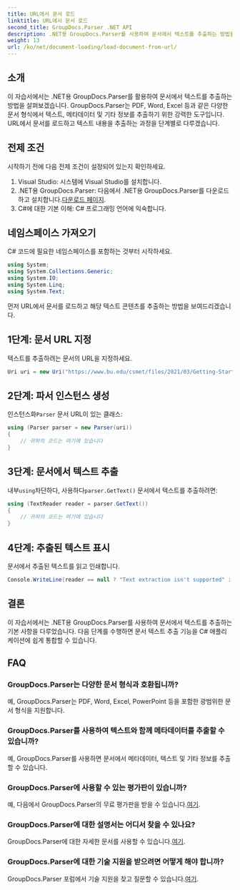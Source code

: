 ```yaml
---
title: URL에서 문서 로드
linktitle: URL에서 문서 로드
second_title: GroupDocs.Parser .NET API
description: .NET용 GroupDocs.Parser를 사용하여 문서에서 텍스트를 추출하는 방법을 알아보세요. 이 튜토리얼에서는 URL에서 문서를 로드하고 텍스트를 추출하는 방법을 단계별로 다룹니다.
weight: 13
url: /ko/net/document-loading/load-document-from-url/
---
```

## 소개
이 자습서에서는 .NET용 GroupDocs.Parser를 활용하여 문서에서 텍스트를 추출하는 방법을 살펴보겠습니다. GroupDocs.Parser는 PDF, Word, Excel 등과 같은 다양한 문서 형식에서 텍스트, 메타데이터 및 기타 정보를 추출하기 위한 강력한 도구입니다. URL에서 문서를 로드하고 텍스트 내용을 추출하는 과정을 단계별로 다루겠습니다.
## 전제 조건
시작하기 전에 다음 전제 조건이 설정되어 있는지 확인하세요.
1. Visual Studio: 시스템에 Visual Studio를 설치합니다.
2.  .NET용 GroupDocs.Parser: 다음에서 .NET용 GroupDocs.Parser를 다운로드하고 설치합니다.[다운로드 페이지](https://releases.groupdocs.com/parser/net/).
3. C#에 대한 기본 이해: C# 프로그래밍 언어에 익숙합니다.

## 네임스페이스 가져오기
C# 코드에 필요한 네임스페이스를 포함하는 것부터 시작하세요.
```csharp
using System;
using System.Collections.Generic;
using System.IO;
using System.Linq;
using System.Text;
```

먼저 URL에서 문서를 로드하고 해당 텍스트 콘텐츠를 추출하는 방법을 보여드리겠습니다.
## 1단계: 문서 URL 지정
텍스트를 추출하려는 문서의 URL을 지정하세요.
```csharp
Uri uri = new Uri("https://www.bu.edu/csmet/files/2021/03/Getting-Started-with-SQLite.pdf");
```
## 2단계: 파서 인스턴스 생성
 인스턴스화`Parser` 문서 URL이 있는 클래스:
```csharp
using (Parser parser = new Parser(uri))
{
    // 귀하의 코드는 여기에 있습니다
}
```
## 3단계: 문서에서 텍스트 추출
 내부`using`차단하다, 사용하다`parser.GetText()` 문서에서 텍스트를 추출하려면:
```csharp
using (TextReader reader = parser.GetText())
{
    // 귀하의 코드는 여기에 있습니다
}
```
## 4단계: 추출된 텍스트 표시
문서에서 추출된 텍스트를 읽고 인쇄합니다.
```csharp
Console.WriteLine(reader == null ? "Text extraction isn't supported" : reader.ReadToEnd());
```

## 결론
이 자습서에서는 .NET용 GroupDocs.Parser를 사용하여 문서에서 텍스트를 추출하는 기본 사항을 다루었습니다. 다음 단계를 수행하면 문서 텍스트 추출 기능을 C# 애플리케이션에 쉽게 통합할 수 있습니다.

## FAQ
### GroupDocs.Parser는 다양한 문서 형식과 호환됩니까?
예, GroupDocs.Parser는 PDF, Word, Excel, PowerPoint 등을 포함한 광범위한 문서 형식을 지원합니다.
### GroupDocs.Parser를 사용하여 텍스트와 함께 메타데이터를 추출할 수 있습니까?
예, GroupDocs.Parser를 사용하면 문서에서 메타데이터, 텍스트 및 기타 정보를 추출할 수 있습니다.
### GroupDocs.Parser에 사용할 수 있는 평가판이 있습니까?
 예, 다음에서 GroupDocs.Parser의 무료 평가판을 받을 수 있습니다.[여기](https://releases.groupdocs.com/).
### GroupDocs.Parser에 대한 설명서는 어디서 찾을 수 있나요?
 GroupDocs.Parser에 대한 자세한 문서를 사용할 수 있습니다.[여기](https://tutorials.groupdocs.com/parser/net/).
### GroupDocs.Parser에 대한 기술 지원을 받으려면 어떻게 해야 합니까?
GroupDocs.Parser 포럼에서 기술 지원을 찾고 질문할 수 있습니다.[여기](https://forum.groupdocs.com/c/parser/17).